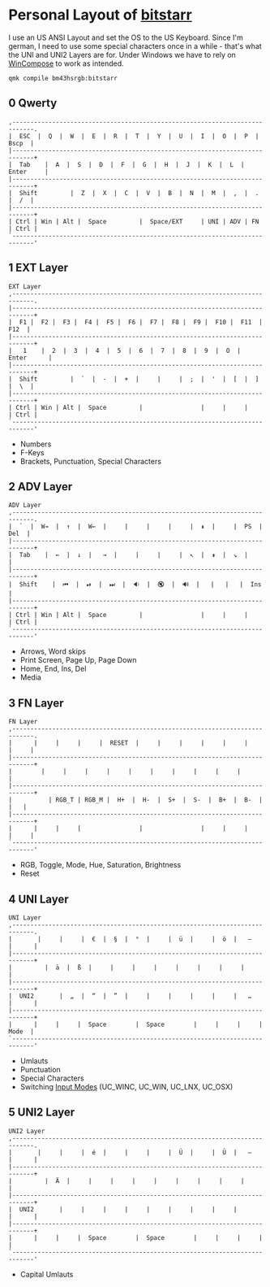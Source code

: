 # Personal Layout of [bitstarr](https://github.com/bitstarr)

I use an US ANSI Layout and set the OS to the US Keyboard. Since I'm german, I need to use some special characters once in a while - that's what the UNI and UNI2 Layers are for. Under Windows we have to rely on [WinCompose](https://github.com/samhocevar/wincompose) to work as intended.

    qmk compile bm43hsrgb:bitstarr

## 0 Qwerty
```
,----------------------------------------------------------------------------.
|  ESC  |  Q  |  W  |  E  |  R  |  T  |  Y  |  U  |  I  |  O  |  P  |  Bscp  |
|----------------------------------------------------------------------------+
|  Tab    |  A  |  S  |  D  |  F  |  G  |  H  |  J  |  K  |  L  |  Enter     |
|----------------------------------------------------------------------------+
|  Shift         |  Z  |  X  |  C  |  V  |  B  |  N  |  M  |  ,  |  .  |  /  |
|----------------------------------------------------------------------------+
| Ctrl | Win | Alt |  Space         |  Space/EXT     | UNI | ADV | FN | Ctrl |
`----------------------------------------------------------------------------'
```

## 1 EXT Layer
```
EXT Layer
,----------------------------------------------------------------------------.
|----------------------------------------------------------------------------+
|  F1 |  F2 |  F3 |  F4 |  F5 |  F6 |  F7 |  F8 |  F9 |  F10 |  F11  |  F12  |
|----------------------------------------------------------------------------+
|   1    |  2  |  3  |  4  |  5  |  6  |  7  |  8  |  9  |  O  |  Enter      |
|----------------------------------------------------------------------------+
|  Shift         |  `  |  -  |  +  |     |     |  ;  |  '  |  [  |  ]  |  \  |
|----------------------------------------------------------------------------+
| Ctrl | Win | Alt |  Space         |                |     |     |    | Ctrl |
`----------------------------------------------------------------------------'
```

* Numbers
* F-Keys
* Brackets, Punctuation, Special Characters

## 2 ADV Layer
```
ADV Layer
,----------------------------------------------------------------------------.
|  `  |  W→  |  ↑  |  W←  |     |     |     |     |  ⇞  |     |  PS  |  Del  |
|----------------------------------------------------------------------------+
|  Tab    |  ←  |  ↓  |   →  |     |     |     |  ↖  |  ⇟  |  ↘︎  |           |
|----------------------------------------------------------------------------+
|  Shift    |  ⏮  |  ⏯  |  ⏭  |  🔉  |  🔇  |  🔊  |   |   |   |  Ins  |
|----------------------------------------------------------------------------+
| Ctrl | Win | Alt |  Space         |                |     |     |    | Ctrl |
`----------------------------------------------------------------------------'
```

* Arrows, Word skips
* Print Screen, Page Up, Page Down
* Home, End, Ins, Del
* Media

## 3 FN Layer
```
FN Layer
,----------------------------------------------------------------------------.
|      |     |     |     |  RESET  |     |     |     |     |     |     |     |
|----------------------------------------------------------------------------+
|        |     |     |     |     |     |     |     |     |     |             |
|----------------------------------------------------------------------------+
|          | RGB_T | RGB_M |  H+  |  H-  |  S+  |  S-  |  B+  |  B-  |   |   |
|----------------------------------------------------------------------------+
|      |     |     |                |                |     |     |     |     |
`----------------------------------------------------------------------------'
```

* RGB, Toggle, Mode, Hue, Saturation, Brightness
* Reset

## 4 UNI Layer
```
UNI Layer
,----------------------------------------------------------------------------.
|       |     |     |  €  |  §  |  °  |     |  ü  |     |  ö  |   –   |      |
|----------------------------------------------------------------------------+
|         |  ä  |  ß  |     |     |     |     |     |     |     |            |
|----------------------------------------------------------------------------+
|  UNI2       |  „  |  “  |  ”  |     |     |     |     |     |   …   |      |
|----------------------------------------------------------------------------+
|      |     |     |  Space        |  Space        |     |     |     | Mode  |
`----------------------------------------------------------------------------'
```

* Umlauts
* Punctuation
* Special Characters
* Switching [Input Modes](https://beta.docs.qmk.fm/using-qmk/software-features/feature_unicode#2-input-modes-id-input-modes) (UC_WINC, UC_WIN, UC_LNX, UC_OSX)

## 5 UNI2 Layer
```
UNI2 Layer
,----------------------------------------------------------------------------.
|       |     |     |  é  |     |     |     |  Ü  |     |  Ü  |   —   |      |
|----------------------------------------------------------------------------+
|         |  Ä  |     |     |     |     |     |     |     |     |            |
|----------------------------------------------------------------------------+
|  UNI2       |     |     |     |     |     |     |     |     |       |      |
|----------------------------------------------------------------------------+
|      |     |     |  Space        |  Space        |     |     |     |       |
`----------------------------------------------------------------------------'
```

* Capital Umlauts